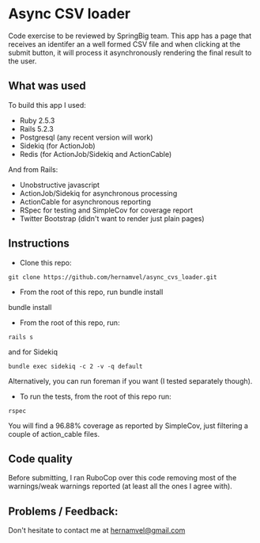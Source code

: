# Async CSV loader

Code exercise to be reviewed by SpringBig team. This app has a page
that receives an identifer an a well formed CSV file and when clicking
at the submit button, it will process it asynchronously rendering the final
result to the user.

## What was used

To build this app I used:

- Ruby 2.5.3
- Rails 5.2.3
- Postgresql (any recent version will work)
- Sidekiq (for ActionJob)
- Redis (for ActionJob/Sidekiq and ActionCable)

And from Rails:

- Unobstructive javascript
- ActionJob/Sidekiq for asynchronous processing
- ActionCable for asynchronous reporting
- RSpec for testing and SimpleCov for coverage report
- Twitter Bootstrap (didn't want to render just plain pages)

## Instructions

- Clone this repo:

```
git clone https://github.com/hernamvel/async_cvs_loader.git
```

- From the root of this repo, run bundle install

bundle install

- From the root of this repo, run:

```
rails s
```

and for Sidekiq

```
bundle exec sidekiq -c 2 -v -q default
```

Alternatively, you can run foreman if you want (I tested separately though).

- To run the tests, from the root of this repo run:

```
rspec
```

You will find a 96.88% coverage as reported by SimpleCov, just filtering a 
couple of action_cable files.

## Code quality

Before submitting, I ran RuboCop over this code removing most of the warnings/weak warnings 
reported (at least all the ones I agree with).

## Problems / Feedback:

Don't hesitate to contact me at hernamvel@gmail.com

